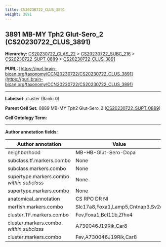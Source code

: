 ```yaml
---
title: CS20230722_CLUS_3891
weight: 3891
---
```

## 3891 MB-MY Tph2 Glut-Sero_2 (CS20230722_CLUS_3891)
<b>Hierarchy: </b>
[CS20230722_CLAS_22](../CS20230722_CLAS_22) >
[CS20230722_SUBC_216](../CS20230722_SUBC_216) >
[CS20230722_SUPT_0889](../CS20230722_SUPT_0889) >
[CS20230722_CLUS_3891](../CS20230722_CLUS_3891)

**PURL:** [https://purl.brain-bican.org/taxonomy/CCN20230722/CS20230722_CLUS_3891](https://purl.brain-bican.org/taxonomy/CCN20230722/CS20230722_CLUS_3891)

---


**Labelset:** cluster (Rank: 0)

**Parent Cell Set:** 0889 MB-MY Tph2 Glut-Sero_2 ([CS20230722_SUPT_0889](../CS20230722_SUPT_0889))



**Cell Ontology Term:** 

[MARKER GENES.]: #


---

[TRANSFERRED ANNOTATIONS.]: #


[AUTHOR ANNOTATION FIELDS.]: #


**Author annotation fields:**

| Author annotation | Value |
|-------------------|-------|
|neighborhood|MB-HB-Glut-Sero-Dopa|
|subclass.tf.markers.combo|None|
|subclass.markers.combo|None|
|supertype.markers.combo _within subclass_|None|
|supertype.markers.combo|None|
|anatomical_annotation|CS RPO DR NI|
|merfish.markers.combo|Slc17a8,Foxa1,Lamp5,Cntnap3,Sv2c|
|cluster.TF.markers.combo|Fev,Foxa1,Bcl11b,Zfhx4|
|cluster.markers.combo _within subclass_|A730046J19Rik,Car8|
|cluster.markers.combo|Fev,A730046J19Rik,Car8|
